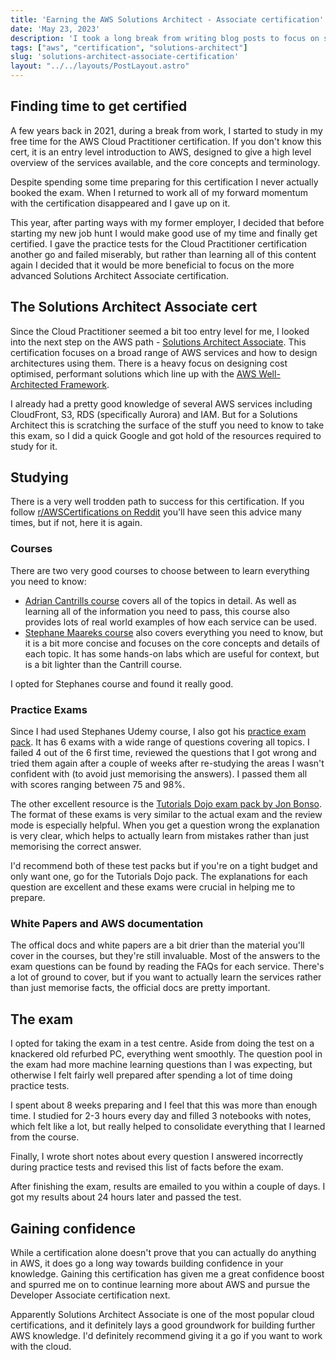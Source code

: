 ```yaml
---
title: 'Earning the AWS Solutions Architect - Associate certification'
date: 'May 23, 2023'
description: 'I took a long break from writing blog posts to focus on studying for the AWS Solutions Architect certification. Read my thoughts on this experience.'
tags: ["aws", "certification", "solutions-architect"]
slug: 'solutions-architect-associate-certification'
layout: "../../layouts/PostLayout.astro"
---
```


## Finding time to get certified

A few years back in 2021, during a break from work, I started to study in my free time for the AWS Cloud Practitioner certification. If you don't know this cert, it is an entry level introduction to AWS, designed to give a high level overview of the services available, and the core concepts and terminology.

Despite spending some time preparing for this certification I never actually booked the exam. When I returned to work all of my forward momentum with the certification disappeared and I gave up on it.

This year, after parting ways with my former employer, I decided that before starting my new job hunt I would make good use of my time and finally get certified. I gave the practice tests for the Cloud Practitioner certification another go and failed miserably, but rather than learning all of this content again I decided that it would be more beneficial to focus on the more advanced Solutions Architect Associate certification.

## The Solutions Architect Associate cert

Since the Cloud Practitioner seemed a bit too entry level for me, I looked into the next step on the AWS path - [Solutions Architect Associate](https://aws.amazon.com/certification/certified-solutions-architect-associate/). This certification focuses on a broad range of AWS services and how to design architectures using them. There is a heavy focus on designing cost optimised, performant solutions which line up with the [AWS Well-Architected Framework](https://docs.aws.amazon.com/wellarchitected/latest/framework/welcome.html).

I already had a pretty good knowledge of several AWS services including CloudFront, S3, RDS (specifically Aurora) and IAM. But for a Solutions Architect this is scratching the surface of the stuff you need to know to take this exam, so I did a quick Google and got hold of the resources required to study for it.

## Studying

There is a very well trodden path to success for this certification. If you follow [r/AWSCertifications on Reddit](https://www.reddit.com/r/AWSCertifications/) you'll have seen this advice many times, but if not, here it is again.

### Courses

There are two very good courses to choose between to learn everything you need to know:

- [Adrian Cantrills course](https://learn.cantrill.io/p/aws-certified-solutions-architect-associate-saa-c03) covers all of the topics in detail. As well as learning all of the information you need to pass, this course also provides lots of real world examples of how each service can be used.
- [Stephane Maareks course](https://www.udemy.com/course/aws-certified-solutions-architect-associate-saa-c03/) also covers everything you need to know, but it is a bit more concise and focuses on the core concepts and details of each topic. It has some hands-on labs which are useful for context, but is a bit lighter than the Cantrill course.

I opted for Stephanes course and found it really good.

### Practice Exams

Since I had used Stephanes Udemy course, I also got his [practice exam pack](https://www.udemy.com/course/aws-certified-solutions-architect-associate-saa-c03/). It has 6 exams with a wide range of questions covering all topics. I failed 4 out of the 6 first time, reviewed the questions that I got wrong and tried them again after a couple of weeks after re-studying the areas I wasn't confident with (to avoid just memorising the answers). I passed them all with scores ranging between 75 and 98%.

The other excellent resource is the [Tutorials Dojo exam pack by Jon Bonso](https://portal.tutorialsdojo.com/courses/aws-certified-solutions-architect-associate-practice-exams/). The format of these exams is very similar to the actual exam and the review mode is especially helpful. When you get a question wrong the explanation is very clear, which helps to actually learn from mistakes rather than just memorising the correct answer.

I'd recommend both of these test packs but if you're on a tight budget and only want one, go for the Tutorials Dojo pack. The explanations for each question are excellent and these exams were crucial in helping me to prepare.

### White Papers and AWS documentation

The offical docs and white papers are a bit drier than the material you'll cover in the courses, but they're still invaluable. Most of the answers to the exam questions can be found by reading the FAQs for each service. There's a lot of ground to cover, but if you want to actually learn the services rather than just memorise facts, the official docs are pretty important.

## The exam

I opted for taking the exam in a test centre. Aside from doing the test on a knackered old refurbed PC, everything went smoothly. The question pool in the exam had more machine learning questions than I was expecting, but otherwise I felt fairly well prepared after spending a lot of time doing practice tests.

I spent about 8 weeks preparing and I feel that this was more than enough time. I studied for 2-3 hours every day and filled 3 notebooks with notes, which felt like a lot, but really helped to consolidate everything that I learned from the course.

Finally, I wrote short notes about every question I answered incorrectly during practice tests and revised this list of facts before the exam.

After finishing the exam, results are emailed to you within a couple of days. I got my results about 24 hours later and passed the test.

## Gaining confidence

While a certification alone doesn't prove that you can actually do anything in AWS, it does go a long way towards building confidence in your knowledge. Gaining this certification has given me a great confidence boost and spurred me on to continue learning more about AWS and pursue the Developer Associate certification next.

Apparently Solutions Architect Associate is one of the most popular cloud certifications, and it definitely lays a good groundwork for building further AWS knowledge. I'd definitely recommend giving it a go if you want to work with the cloud.
